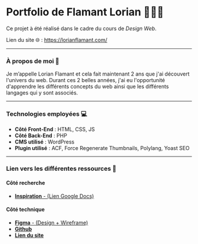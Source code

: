 # Portfolio de Flamant Lorian 👨🏽‍💻

Ce projet à été réalisé dans le cadre du cours de _Design Web_.

Lien du site 🌐 : https://lorianflamant.com/

---

### À propos de moi 👋

Je m’appelle Lorian Flamant et cela fait maintenant 2 ans que j'ai découvert l'univers du web. Durant ces 2 belles années, j'ai eu l'opportunité d'apprendre les différents concepts du web ainsi que les différents langages qui y sont associés.

---

### Technologies employées 💻

- **Côté Front-End** : HTML, CSS, JS
- **Côté Back-End** : PHP
- **CMS utilisé** : WordPress
- **Plugin utilisé** : ACF, Force Regenerate Thumbnails, Polylang, Yoast SEO

---

### Lien vers les différentes ressources 🔗

#### Côté recherche
- [**Inspiration** - (Lien Google Docs)](https://docs.google.com/document/d/1T-GXfKVJWuRx6xRmSwhYHe9TEcRqIAhbZa3Vt4ufya0/edit?usp=sharing)

#### Côté technique
- [**Figma** - (Design + Wireframe)](https://www.figma.com/design/gb1VsnN57tVeITg41pwEgn/Portfolio---Flamant-Lorian?)
- [**Github**](https://github.com/FLAMANT-Lorian/portfolio-flamant-lorian)
- [**Lien du site**](https://lorianflamant.com/)